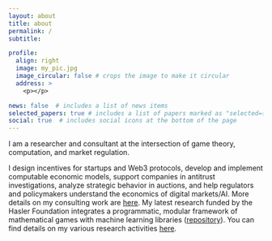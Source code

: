 ```yaml
---
layout: about
title: about
permalink: /
subtitle:

profile:
  align: right
  image: my_pic.jpg
  image_circular: false # crops the image to make it circular
  address: >
    <p></p>

news: false  # includes a list of news items
selected_papers: true # includes a list of papers marked as "selected={true}"
social: true  # includes social icons at the bottom of the page
---
```


I am a researcher and consultant at the intersection of game theory, computation, and market regulation.

I design incentives for startups and Web3 protocols, develop and implement computable economic models, support companies in antitrust investigations, analyze strategic behavior in auctions, and help regulators and policymakers understand the economics of digital markets/AI. More details on my consulting work are <a href="https://neschenbaum.github.io/consulting/">here</a>.
My latest research funded by the Hasler Foundation integrates a programmatic, modular framework of mathematical games with machine learning libraries (<a href="https://neschenbaum.github.io/projects/2_project/">repository</a>). You can find details on my various research activities <a href="https://neschenbaum.github.io/projects/">here</a>.
